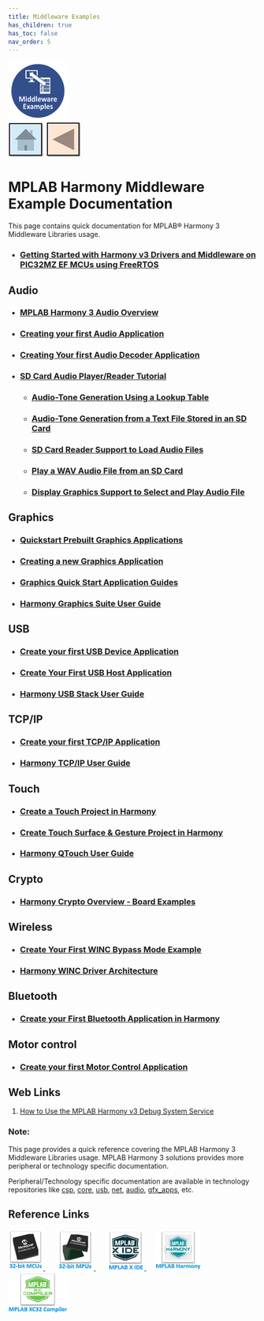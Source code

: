 ```yaml
---
title: Middleware Examples
has_children: true
has_toc: false
nav_order: 5
---
```


![](middleware.png) &nbsp;&nbsp;&nbsp;&nbsp;&nbsp;&nbsp;&nbsp;&nbsp;&nbsp; &nbsp;&nbsp;&nbsp;&nbsp;&nbsp;&nbsp;&nbsp;&nbsp;&nbsp;&nbsp;&nbsp;&nbsp;&nbsp;&nbsp;&nbsp;&nbsp;&nbsp;&nbsp;&nbsp;&nbsp;&nbsp;&nbsp;&nbsp;&nbsp;&nbsp;&nbsp;&nbsp;&nbsp;&nbsp;&nbsp;&nbsp;&nbsp;&nbsp;&nbsp;&nbsp;&nbsp;&nbsp;&nbsp;&nbsp;&nbsp;&nbsp;&nbsp;&nbsp;&nbsp;&nbsp;&nbsp;&nbsp;&nbsp;&nbsp;&nbsp;&nbsp;&nbsp;&nbsp;&nbsp;&nbsp;&nbsp;&nbsp;&nbsp;&nbsp;&nbsp;&nbsp;&nbsp;&nbsp;&nbsp;&nbsp;&nbsp;&nbsp;&nbsp;&nbsp;&nbsp;&nbsp;&nbsp;[<img src="../r_images/quick_home.png" title="Home">](../../readme.md) [<img src="../r_images/quick_back.png"  title="Back">](../../readme.md)  

# MPLAB Harmony Middleware Example Documentation


This page contains quick documentation for MPLAB® Harmony 3 Middleware Libraries usage.  


- ### [Getting Started with Harmony v3 Drivers and Middleware on PIC32MZ EF MCUs using FreeRTOS](./pic32mz_getting_started_middleware/readme.md)

## Audio
- ### [MPLAB Harmony 3 Audio Overview](./harmony_3_audio_overview/readme.md)
- ### [Creating your first Audio Application](./create_first_audio_application/readme.md)
- ### [Creating Your first Audio Decoder Application](./create_first_audio_decoder_application/readme.md)
- ### [SD Card Audio Player/Reader Tutorial](./sdcard_audio_player_reader_tutorial/readme.md)
    - ### [Audio-Tone Generation Using a Lookup Table](./sdcard_audio_player_reader_tutorial/audio_tone_using_a_lookup_table/readme.md)
    - ### [Audio-Tone Generation from a Text File Stored in an SD Card](./sdcard_audio_player_reader_tutorial/audio_tone_using_text_file_in_sd_card/readme.md)
    - ### [SD Card Reader Support to Load Audio Files](./sdcard_audio_player_reader_tutorial/sd_card_reader_to_load_audio_files/readme.md)
    - ### [Play a WAV Audio File from an SD Card](./sdcard_audio_player_reader_tutorial/play_wav_audio_file_from_sd_card/readme.md)
    - ### [Display Graphics Support to Select and Play Audio File](./sdcard_audio_player_reader_tutorial/display_graphics_to_select_and_play_audio_file/readme.md)

## Graphics
- ### [Quickstart Prebuilt Graphics Applications](./quickstart_prebuilt_graphics_applications/readme.md)
- ### [Creating a new Graphics Application](./creating_a_new_graphics_application/readme.md)
- ### [Graphics Quick Start Application Guides](./graphics_quick_start_application_guides/readme.md)
- ### [Harmony Graphics Suite User Guide](./harmony_graphics_suite_user_guide/readme.md)

## USB
- ### [Create your first USB Device Application](./create_first_usb_device_application/readme.md)
- ### [Create Your First USB Host Application](./create_first_usb_host_application/readme.md)
- ### [Harmony USB Stack User Guide](./harmony_usb_stack_user_guide/readme.md)

## TCP/IP
- ### [Create your first TCP/IP Application](./create_first_tcpip_application/readme.md)
- ### [Harmony TCP/IP User Guide](./harmony_tcpip_user_guide/readme.md)

## Touch
- ### [Create a Touch Project in Harmony](./create_a_touch_project/readme.md)
- ### [Create Touch Surface & Gesture Project in Harmony](./create_touch_surface_gesture_project/readme.md)
- ### [Harmony QTouch User Guide](./harmony_qtouch_user_guide/readme.md)

## Crypto
- ### [Harmony Crypto Overview - Board Examples](./harmony_crypto_overview/readme.md)

## Wireless
- ### [Create Your First WINC Bypass Mode Example](./create_first_winc_bypass_mode_example/readme.md)
- ### [Harmony WINC Driver Architecture](./harmony_winc_driver_architecture/readme.md)


## Bluetooth
- ### [Create your First Bluetooth Application in Harmony](./create_first_bluetooth_application/readme.md)

## Motor control
- ### [Create your first Motor Control Application](./create_first_motor_control_application/readme.md)

## Web Links


1. <a href="http://ww1.microchip.com/downloads/en/DeviceDoc/How_to_Use_Harmony_v3_Debug_System_Service_DS90003246A.pdf" target="_blank">How to Use the MPLAB Harmony v3 Debug System Service</a>

### **Note:**  
This page provides a quick reference covering the MPLAB Harmony 3 Middleware Libraries usage. MPLAB Harmony 3 solutions provides more peripheral or technology specific documentation.  

Peripheral/Technology specific documentation are available in technology repositories like <a href="https://github.com/Microchip-MPLAB-Harmony/csp" target="_blank">csp</a>, <a href="https://github.com/Microchip-MPLAB-Harmony/core" target="_blank">core</a>, <a href="https://github.com/Microchip-MPLAB-Harmony/usb" target="_blank">usb</a>, <a href="https://github.com/Microchip-MPLAB-Harmony/net" target="_blank">net</a>, <a href="https://github.com/Microchip-MPLAB-Harmony/audio" target="_blank">audio</a>, <a href="https://github.com/Microchip-MPLAB-Harmony/gfx_apps" target="_blank">gfx_apps</a>, etc.

## Reference Links  
[<a href="https://www.microchip.com/design-centers/32-bit" target="_blank"> <img src="../r_images/32_bit_mcus.png"> </a>]()  &nbsp; &nbsp; &nbsp; [<a href="https://www.microchip.com/design-centers/32-bit-mpus" target="_blank"> <img src="../r_images/32_bit_mpus.png"> </a>]()  &nbsp; &nbsp; &nbsp; [<a href="https://www.microchip.com/mplab/mplab-x-ide" target="_blank"> <img src="../r_images/mplab_x_ide.png"> </a>]()  &nbsp; &nbsp; [<a href="https://www.microchip.com/mplab/mplab-harmony" target="_blank"> <img src="../r_images/mplab_harmony.png"> </a>]() [<a href="https://www.microchip.com/mplab/compilers" target="_blank"> <img src="../r_images/mplab_compiler.png"> </a>]()
